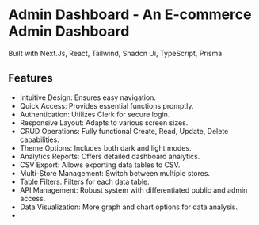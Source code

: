 # Admin Dashboard - An E-commerce Admin Dashboard

Built with Next.Js, React, Tailwind, Shadcn Ui, TypeScript, Prisma

## Features
- Intuitive Design: Ensures easy navigation.
- Quick Access: Provides essential functions promptly.
- Authentication: Utilizes Clerk for secure login.
- Responsive Layout: Adapts to various screen sizes.
- CRUD Operations: Fully functional Create, Read, Update, Delete capabilities.
- Theme Options: Includes both dark and light modes.
- Analytics Reports: Offers detailed dashboard analytics.
- CSV Export: Allows exporting data tables to CSV.
- Multi-Store Management: Switch between multiple stores.
- Table Filters: Filters for each data table.
- API Management: Robust system with differentiated public and admin access.
- Data Visualization: More graph and chart options for data analysis.
- 
